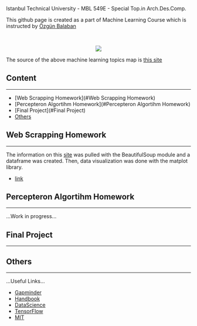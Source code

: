   
Istanbul Technical University - MBL 549E - Special Top.in Arch.Des.Comp.

This github page is created as a part of Machine Learning Course which is instructed by [Özgün Balaban](https://github.com/AlpinistPanda)

<br/>
<p align="center">
  <img src="https://i.vas3k.ru/7vx.jpg">
</p>

The source of the above machine learning topics map is [this site](https://vas3k.com/blog/machine_learning/)

## Content
----------------------------------------------------------------------------------------------------------------------------------------
* [Web Scrapping Homework](#Web Scrapping Homework)
* [Percepteron Algortihm Homework](#Percepteron Algortihm Homework)
* [Final Project](#Final Project)
* [Others](#Others)



## Web Scrapping Homework
----------------------------------------------------------------------------------------------------------------------------------------
The information on this [site](http://www.skyscrapercenter.com/buildings) was pulled with the BeautifulSoup module and a dataframe was created. Then, data visualization was done with the matplot library.
* [link](https://github.com/dilanoner/ML-Architecture/blob/master/web-scrapping-homework-skyscraper.py)

## Percepteron Algortihm Homework
----------------------------------------------------------------------------------------------------------------------------------------
...Work in progress...


## Final Project
----------------------------------------------------------------------------------------------------------------------------------------


## Others
----------------------------------------------------------------------------------------------------------------------------------------
...Useful Links...
* [Gapminder](https://www.gapminder.org/)
* [Handbook](https://jakevdp.github.io/PythonDataScienceHandbook/)
* [DataScience](https://towardsdatascience.com/)
* [TensorFlow](https://www.tensorflow.org/)
* [MIT](https://deeplearning.mit.edu/)
